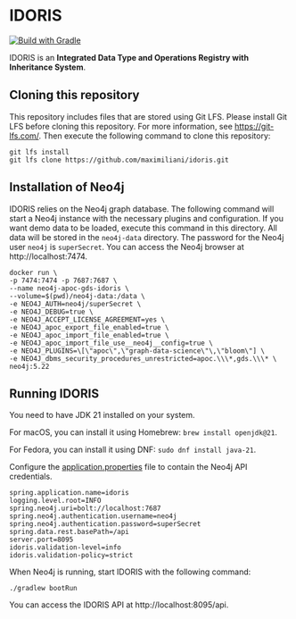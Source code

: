 # IDORIS

[![Build with Gradle](https://github.com/maximiliani/idoris/actions/workflows/gradle.yml/badge.svg)](https://github.com/maximiliani/idoris/actions/workflows/gradle.yml)

IDORIS is an **Integrated Data Type and Operations Registry with Inheritance System**.

## Cloning this repository

This repository includes files that are stored using Git LFS.
Please install Git LFS before cloning this repository.
For more information, see https://git-lfs.com/.
Then execute the following command to clone this repository:

```
git lfs install
git lfs clone https://github.com/maximiliani/idoris.git
```

## Installation of Neo4j

IDORIS relies on the Neo4j graph database.
The following command will start a Neo4j instance with the necessary plugins and configuration.
If you want demo data to be loaded, execute this command in this directory.
All data will be stored in the `neo4j-data` directory.
The password for the Neo4j user `neo4j` is `superSecret`.
You can access the Neo4j browser at http://localhost:7474.

```
docker run \
-p 7474:7474 -p 7687:7687 \
--name neo4j-apoc-gds-idoris \
--volume=$(pwd)/neo4j-data:/data \
-e NEO4J_AUTH=neo4j/superSecret \
-e NEO4J_DEBUG=true \
-e NEO4J_ACCEPT_LICENSE_AGREEMENT=yes \
-e NEO4J_apoc_export_file_enabled=true \
-e NEO4J_apoc_import_file_enabled=true \
-e NEO4J_apoc_import_file_use__neo4j__config=true \
-e NEO4J_PLUGINS=\[\"apoc\",\"graph-data-science\"\,\"bloom\"] \
-e NEO4J_dbms_security_procedures_unrestricted=apoc.\\\*,gds.\\\* \
neo4j:5.22
```

## Running IDORIS

You need to have JDK 21 installed on your system.

For macOS, you can install it using Homebrew: ```brew install openjdk@21```.

For Fedora, you can install it using DNF: ```sudo dnf install java-21```.

Configure the [application.properties](src/main/resources/application.properties) file to contain the Neo4j API
credentials.

```
spring.application.name=idoris
logging.level.root=INFO
spring.neo4j.uri=bolt://localhost:7687
spring.neo4j.authentication.username=neo4j
spring.neo4j.authentication.password=superSecret
spring.data.rest.basePath=/api
server.port=8095
idoris.validation-level=info
idoris.validation-policy=strict
```

When Neo4j is running, start IDORIS with the following command:

```
./gradlew bootRun
```

You can access the IDORIS API at http://localhost:8095/api.